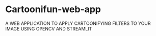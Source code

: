 # Cartoonifun-web-app

A WEB APPLICATION TO APPLY CARTOONIFYING FILTERS TO
YOUR IMAGE USING OPENCV AND STREAMLIT
